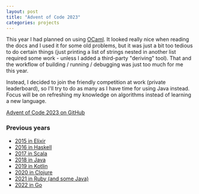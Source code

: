 ```yaml
---
layout: post
title: "Advent of Code 2023"
categories: projects
---
```


This year I had planned on using [OCaml](https://ocaml.org). It looked really nice when reading the docs and I used it for some old problems, but it was just a bit too tedious to do certain things (just printing a list of strings nested in another list required some work - unless I added a third-party "deriving" tool). That and the workflow of building / running / debugging was just too much for me this year.

Instead, I decided to join the friendly competition at work (private leaderboard), so I'll try to do as many as I have time for using Java instead. Focus will be on refreshing my knowledge on algorithms instead of learning a new language.

[Advent of Code 2023 on GitHub](https://github.com/AntonFagerberg/advent_of_code_2023)

### Previous years
 - [2015 in Elixir](/projects/advent-of-code-in-elixir/)
 - [2016 in Haskell](/projects/advent-of-code-2016/)
 - [2017 in Scala](/projects/advent-of-code-2017/)
 - [2018 in Java](/projects/advent-of-code-2018/)
 - [2019 in Kotlin](/projects/advent-of-code-2019/)
 - [2020 in Clojure](/projects/advent-of-code-2020/)
 - [2021 in Ruby (and some Java)](/projects/advent-of-code-2021/)
 - [2022 in Go](/projects/advent-of-code-2022/)